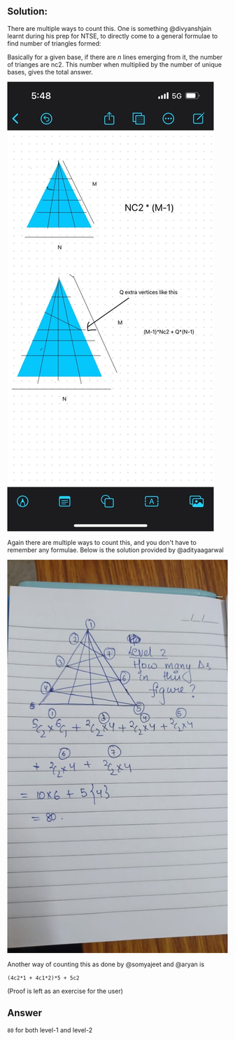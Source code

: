 ## Solution:

There are multiple ways to count this. One is something 
@divyanshjain learnt during his prep for NTSE, to directly come to a general formulae to find number of triangles formed:

Basically for a given base, if there are _n_ lines emerging from it, the number of trianges are nc2.
This number when multiplied by the number of unique bases, gives the total answer.

![General](general_idea.jpeg)

Again there are multiple ways to count this, and you don't have to remember any formulae. Below is the solution provided by @adityaagarwal

![Official solution](agarwal.jpeg)

Another way of counting this as done by @somyajeet and @aryan is
```
(4c2*1 + 4c1*2)*5 + 5c2
```
(Proof is left as an exercise for the user)

## Answer

`80` for both level-1 and level-2